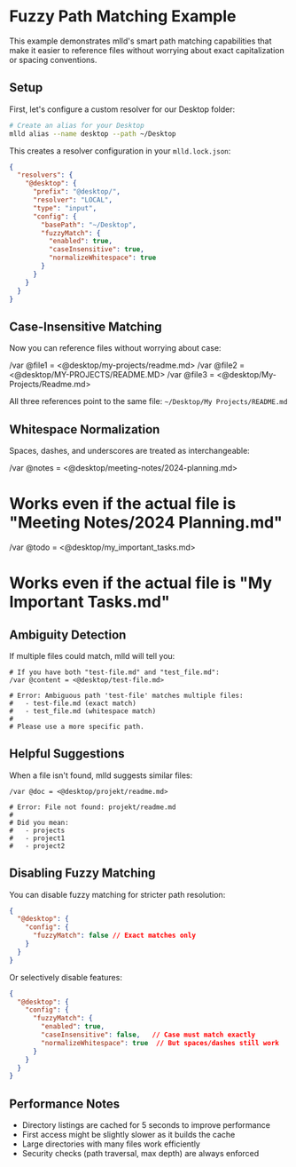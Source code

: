 # Fuzzy Path Matching Example

This example demonstrates mlld's smart path matching capabilities that make it easier to reference files without worrying about exact capitalization or spacing conventions.

## Setup

First, let's configure a custom resolver for our Desktop folder:

```bash
# Create an alias for your Desktop
mlld alias --name desktop --path ~/Desktop
```

This creates a resolver configuration in your `mlld.lock.json`:

```json
{
  "resolvers": {
    "@desktop": {
      "prefix": "@desktop/",
      "resolver": "LOCAL", 
      "type": "input",
      "config": {
        "basePath": "~/Desktop",
        "fuzzyMatch": {
          "enabled": true,
          "caseInsensitive": true,
          "normalizeWhitespace": true
        }
      }
    }
  }
}
```

## Case-Insensitive Matching

Now you can reference files without worrying about case:

/var @file1 = <@desktop/my-projects/readme.md>
/var @file2 = <@desktop/MY-PROJECTS/README.MD>
/var @file3 = <@desktop/My-Projects/Readme.md>

All three references point to the same file: `~/Desktop/My Projects/README.md`

## Whitespace Normalization

Spaces, dashes, and underscores are treated as interchangeable:

/var @notes = <@desktop/meeting-notes/2024-planning.md>
# Works even if the actual file is "Meeting Notes/2024 Planning.md"

/var @todo = <@desktop/my_important_tasks.md>
# Works even if the actual file is "My Important Tasks.md"

## Ambiguity Detection

If multiple files could match, mlld will tell you:

```
# If you have both "test-file.md" and "test_file.md":
/var @content = <@desktop/test-file.md>

# Error: Ambiguous path 'test-file' matches multiple files:
#   - test-file.md (exact match)
#   - test_file.md (whitespace match)
# 
# Please use a more specific path.
```

## Helpful Suggestions

When a file isn't found, mlld suggests similar files:

```
/var @doc = <@desktop/projekt/readme.md>

# Error: File not found: projekt/readme.md
#
# Did you mean:
#   - projects
#   - project1
#   - project2
```

## Disabling Fuzzy Matching

You can disable fuzzy matching for stricter path resolution:

```json
{
  "@desktop": {
    "config": {
      "fuzzyMatch": false // Exact matches only
    }
  }
}
```

Or selectively disable features:

```json
{
  "@desktop": {
    "config": {
      "fuzzyMatch": {
        "enabled": true,
        "caseInsensitive": false,   // Case must match exactly
        "normalizeWhitespace": true  // But spaces/dashes still work
      }
    }
  }
}
```

## Performance Notes

- Directory listings are cached for 5 seconds to improve performance
- First access might be slightly slower as it builds the cache
- Large directories with many files work efficiently
- Security checks (path traversal, max depth) are always enforced